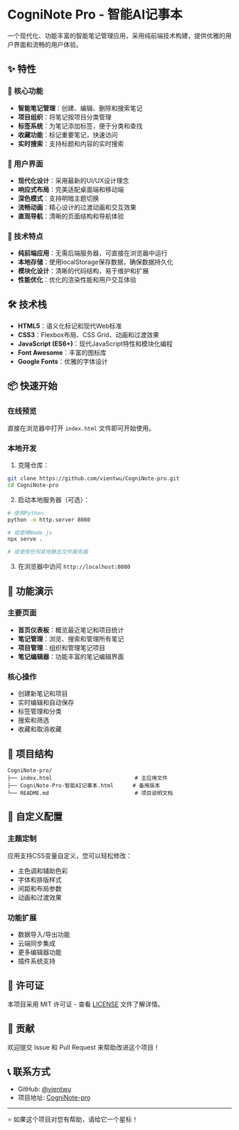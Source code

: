 # CogniNote Pro - 智能AI记事本

一个现代化、功能丰富的智能笔记管理应用，采用纯前端技术构建，提供优雅的用户界面和流畅的用户体验。

## ✨ 特性

### 📝 核心功能
- **智能笔记管理**：创建、编辑、删除和搜索笔记
- **项目组织**：将笔记按项目分类管理
- **标签系统**：为笔记添加标签，便于分类和查找
- **收藏功能**：标记重要笔记，快速访问
- **实时搜索**：支持标题和内容的实时搜索

### 🎨 用户界面
- **现代化设计**：采用最新的UI/UX设计理念
- **响应式布局**：完美适配桌面端和移动端
- **深色模式**：支持明暗主题切换
- **流畅动画**：精心设计的过渡动画和交互效果
- **直观导航**：清晰的页面结构和导航体验

### 🚀 技术特点
- **纯前端应用**：无需后端服务器，可直接在浏览器中运行
- **本地存储**：使用localStorage保存数据，确保数据持久化
- **模块化设计**：清晰的代码结构，易于维护和扩展
- **性能优化**：优化的渲染性能和用户交互体验

## 🛠️ 技术栈

- **HTML5**：语义化标记和现代Web标准
- **CSS3**：Flexbox布局、CSS Grid、动画和过渡效果
- **JavaScript (ES6+)**：现代JavaScript特性和模块化编程
- **Font Awesome**：丰富的图标库
- **Google Fonts**：优雅的字体设计

## 📦 快速开始

### 在线预览
直接在浏览器中打开 `index.html` 文件即可开始使用。

### 本地开发
1. 克隆仓库：
```bash
git clone https://github.com/vientwu/CogniNote-pro.git
cd CogniNote-pro
```

2. 启动本地服务器（可选）：
```bash
# 使用Python
python -m http.server 8080

# 或使用Node.js
npx serve .

# 或使用任何其他静态文件服务器
```

3. 在浏览器中访问 `http://localhost:8080`

## 📱 功能演示

### 主要页面
- **首页仪表板**：概览最近笔记和项目统计
- **笔记管理**：浏览、搜索和管理所有笔记
- **项目管理**：组织和管理笔记项目
- **笔记编辑器**：功能丰富的笔记编辑界面

### 核心操作
- 创建新笔记和项目
- 实时编辑和自动保存
- 标签管理和分类
- 搜索和筛选
- 收藏和取消收藏

## 🎯 项目结构

```
CogniNote-pro/
├── index.html                          # 主应用文件
├── CogniNote-Pro-智能AI记事本.html      # 备用版本
└── README.md                           # 项目说明文档
```

## 🔧 自定义配置

### 主题定制
应用支持CSS变量自定义，您可以轻松修改：
- 主色调和辅助色彩
- 字体和排版样式
- 间距和布局参数
- 动画和过渡效果

### 功能扩展
- 数据导入/导出功能
- 云端同步集成
- 更多编辑器功能
- 插件系统支持

## 📄 许可证

本项目采用 MIT 许可证 - 查看 [LICENSE](LICENSE) 文件了解详情。

## 🤝 贡献

欢迎提交 Issue 和 Pull Request 来帮助改进这个项目！

## 📞 联系方式

- GitHub: [@vientwu](https://github.com/vientwu)
- 项目地址: [CogniNote-pro](https://github.com/vientwu/CogniNote-pro)

---

⭐ 如果这个项目对您有帮助，请给它一个星标！